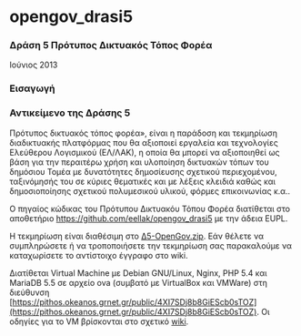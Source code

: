 opengov_drasi5
==============

### Δράση 5 Πρότυπος Δικτυακός Τόπος Φορέα

Ιούνιος 2013

### Εισαγωγή

### Αντικείμενο της Δράσης 5 

Πρότυπoς δικτυακός τόπος φορέα», είναι η παράδοση και τεκμηρίωση διαδικτυακής πλατφόρμας που θα αξιοποιεί εργαλεία και τεχνολογίες Ελεύθερου Λογισμικού (ΕΛ/ΛΑΚ), η οποία θα μπορεί να αξιοποιηθεί ως βάση για την περαιτέρω χρήση και υλοποίηση δικτυακών τόπων του δημόσιου Τομέα με δυνατότητες δημοσίευσης σχετικού περιεχομένου, ταξινόμησής του σε κύριες θεματικές και με λέξεις κλειδιά καθώς και δημοσιοποίησης σχετικού πολυμεσικού υλικού, φόρμες επικοινωνίας κ.α..

O πηγαίος κώδικας του Πρότυπου Δικτυακόυ Τόπου Φορέα διατίθεται στο αποθετήριο https://github.com/eellak/opengov_drasi5 με την άδεια EUPL.

Η τεκμηρίωση είναι διαθέσιμη στο <a href="http://www.ellak.gr/git/Opengov_Drash5.zip">Δ5-OpenGov.zip</a>. Εάν θέλετε να συμπληρώσετε ή να τροποποιήσετε την τεκμηρίωση σας παρακαλούμε να καταχωρίσετε το αντίστοιχο έγγραφο στο wiki.

Διατίθεται Virtual Machine με Debian GNU/Linux, Nginx, PHP 5.4 και MariaDB 5.5 σε αρχείο ova (συμβατό με VirtualBox και VMWare) στη διεύθυνση [https://pithos.okeanos.grnet.gr/public/4XI7SDj8b8GiEScb0sTOZ](https://pithos.okeanos.grnet.gr/public/4XI7SDj8b8GiEScb0sTOZ). Οι οδηγίες για το VM βρίσκονται στο σχετικό <a href="https://github.com/eellak/opengov_drasi5/wiki/%CE%9F%CE%B4%CE%B7%CE%B3%CE%AF%CE%B5%CF%82-%CF%87%CF%81%CE%AE%CF%83%CE%B7%CF%82-%CE%B3%CE%B9%CE%B1-Virtual-Machine">wiki</a>.


